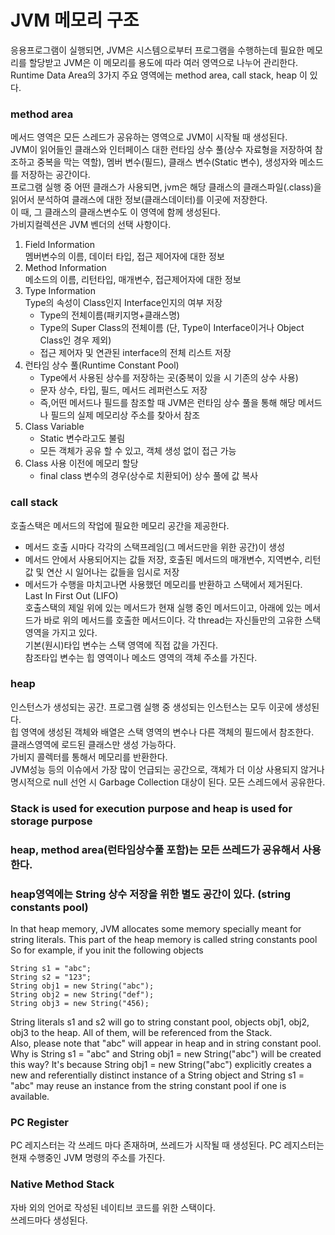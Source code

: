 # JVM 메모리 구조
응용프로그램이 실행되면, JVM은 시스템으로부터 프로그램을 수행하는데 필요한 메모리를 할당받고 JVM은 이 메모리를 용도에 따라 여러 영역으로 나누어 관리한다.  
Runtime Data Area의 3가지 주요 영역에는 method area, call stack, heap 이 있다.

### method area
메서드 영역은 모든 스레드가 공유하는 영역으로 JVM이 시작될 때 생성된다.  
JVM이 읽어들인 클래스와 인터페이스 대한 런타임 상수 풀(상수 자료형을 저장하여 참조하고 중복을 막는 역할), 멤버 변수(필드), 클래스 변수(Static 변수), 생성자와 메소드를 저장하는 공간이다.  
프로그램 실행 중 어떤 클래스가 사용되면, jvm은 해당 클래스의 클래스파일(.class)을 읽어서 분석하여 클래스에 대한 정보(클래스데이터)를 이곳에 저장한다.  
이 때, 그 클래스의 클래스변수도 이 영역에 함께 생성된다.  
가비지컬렉션은 JVM 벤더의 선택 사항이다.
1. Field Information  
멤버변수의 이름, 데이터 타입, 접근 제어자에 대한 정보
2. Method Information  
메소드의 이름, 리턴타입, 매개변수, 접근제어자에 대한 정보
3. Type Information  
Type의 속성이 Class인지 Interface인지의 여부 저장
   - Type의 전체이름(패키지명+클래스명)
   - Type의 Super Class의 전체이름 (단, Type이 Interface이거나 Object Class인 경우 제외)
   - 접근 제어자 및 연관된 interface의 전체 리스트 저장
4. 런타임 상수 풀(Runtime Constant Pool)
   - Type에서 사용된 상수를 저장하는 곳(중복이 있을 시 기존의 상수 사용)
   - 문자 상수, 타입, 필드, 메서드 레퍼런스도 저장
   - 즉,어떤 메서드나 필드를 참조할 때 JVM은 런타임 상수 풀을 통해 해당 메서드나 필드의 실제 메모리상 주소를 찾아서 참조
5. Class Variable
   - Static 변수라고도 불림
   - 모든 객체가 공유 할 수 있고, 객체 생성 없이 접근 가능
6. Class 사용 이전에 메모리 할당
   - final class 변수의 경우(상수로 치환되어) 상수 풀에 값 복사

### call stack
호출스택은 메서드의 작업에 필요한 메모리 공간을 제공한다.  
   - 메서드 호출 시마다 각각의 스택프레임(그 메서드만을 위한 공간)이 생성  
   - 메서드 안에서 사용되어지는 값들 저장, 호출된 메서드의 매개변수, 지역변수, 리턴 값 및 연산 시 일어나는 값들을 임시로 저장  
   - 메서드가 수행을 마치고나면 사용했던 메모리를 반환하고 스택에서 제거된다.  
Last In First Out (LIFO)  
호출스택의 제일 위에 있는 메서드가 현재 실행 중인 메서드이고, 아래에 있는 메서드가 바로 위의 메서드를 호출한 메서드이다.
각 thread는 자신들만의 고유한 스택영역을 가지고 있다.  
기본(원시)타입 변수는 스택 영역에 직접 값을 가진다.  
참조타입 변수는 힙 영역이나 메소드 영역의 객체 주소를 가진다.  

### heap
인스턴스가 생성되는 공간. 프로그램 실행 중 생성되는 인스턴스는 모두 이곳에 생성된다.  
힙 영역에 생성된 객체와 배열은 스택 영역의 변수나 다른 객체의 필드에서 참조한다.  
클래스영역에 로드된 클래스만 생성 가능하다.  
가비지 콜렉터를 통해서 메모리를 반환한다.  
JVM성능 등의 이슈에서 가장 많이 언급되는 공간으로, 객체가 더 이상 사용되지 않거나 명시적으로 null 선언 시 Garbage Collection 대상이 된다.
모든 스레드에서 공유한다.  

### Stack is used for execution purpose and heap is used for storage purpose

### heap, method area(런타임상수풀 포함)는 모든 쓰레드가 공유해서 사용한다.

### heap영역에는 String 상수 저장을 위한 별도 공간이 있다. (string constants pool)
In that heap memory, JVM allocates some memory specially meant for string literals. This part of the heap memory is called string constants pool
So for example, if you init the following objects
```
String s1 = "abc"; 
String s2 = "123";
String obj1 = new String("abc");
String obj2 = new String("def");
String obj3 = new String("456);
```
String literals s1 and s2 will go to string constant pool, objects obj1, obj2, obj3 to the heap. All of them, will be referenced from the Stack.  
Also, please note that "abc" will appear in heap and in string constant pool.  
Why is String s1 = "abc" and String obj1 = new String("abc") will be created this way? It's because String obj1 = new String("abc") explicitly creates a new and referentially distinct instance of a String object and  String s1 = "abc" may reuse an instance from the string constant pool if one is available. 

### PC Register
PC 레지스터는 각 쓰레드 마다 존재하며, 쓰레드가 시작될 때 생성된다. PC 레지스터는 현재 수행중인 JVM 명령의 주소를 가진다.

### Native Method Stack
자바 외의 언어로 작성된 네이티브 코드를 위한 스택이다.  
쓰레드마다 생성된다.
